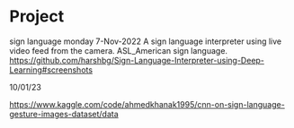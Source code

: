 # Project

sign language
monday 7-Nov-2022
A sign language interpreter using live video feed from the camera. 
ASL_American sign language.
https://github.com/harshbg/Sign-Language-Interpreter-using-Deep-Learning#screenshots

10/01/23

https://www.kaggle.com/code/ahmedkhanak1995/cnn-on-sign-language-gesture-images-dataset/data
